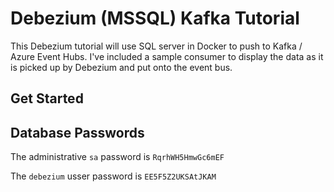 # Debezium (MSSQL) Kafka Tutorial
This Debezium tutorial will use SQL server in Docker to push to Kafka / Azure Event Hubs. I've included a sample consumer to display the data as it is picked up by Debezium and put onto the event bus.

## Get Started



## Database Passwords
The administrative `sa` password is `RqrhWH5HmwGc6mEF`   

The `debezium` usser password is `EE5F5Z2UKSAtJKAM`   

